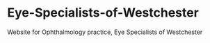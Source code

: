 # Eye-Specialists-of-Westchester
Website for Ophthalmology practice, Eye Specialists of Westchester
